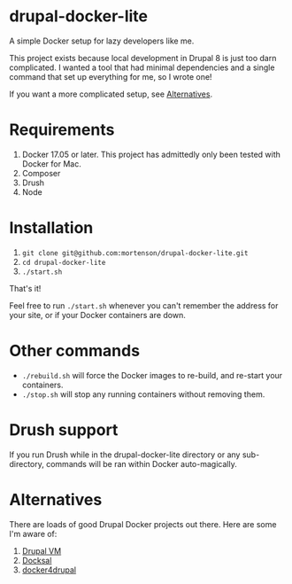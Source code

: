 # drupal-docker-lite
A simple Docker setup for lazy developers like me.

This project exists because local development in Drupal 8 is just too darn
complicated. I wanted a tool that had minimal dependencies and a single command
that set up everything for me, so I wrote one!

If you want a more complicated setup, see [Alternatives](#alternatives).

# Requirements

1. Docker 17.05 or later. This project has admittedly only been tested with
Docker for Mac.
1. Composer
1. Drush
1. Node

# Installation

1. `git clone git@github.com:mortenson/drupal-docker-lite.git`
1. `cd drupal-docker-lite`
1. `./start.sh`

That's it!

Feel free to run `./start.sh` whenever you can't remember the address for your
site, or if your Docker containers are down.

# Other commands

- `./rebuild.sh` will force the Docker images to re-build, and re-start your
containers.
- `./stop.sh` will stop any running containers without removing them.

# Drush support

If you run Drush while in the drupal-docker-lite directory or any sub-directory,
commands will be ran within Docker auto-magically.

# Alternatives

There are loads of good Drupal Docker projects out there. Here are some I'm
aware of:

1. [Drupal VM](https://github.com/geerlingguy/drupal-vm)
1. [Docksal](https://github.com/docksal/docksal)
1. [docker4drupal](https://github.com/wodby/docker4drupal)
